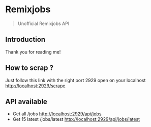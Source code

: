 # Remixjobs

> Unofficial Remixjobs API

## Introduction

Thank you for reading me!

## How to scrap ?

Just follow this link with the right port 2929 open on your localhost
[http://localhost:2929/scrape](http://localhost:2929/scrape)

## API available

- Get all /jobs [http://localhost:2929/api/jobs](http://localhost:2929/api/jobs)
- Get 15 latest /jobs/latest [http://localhost:2929/api/jobs/latest](http://localhost:2929/api/jobs/latest)

